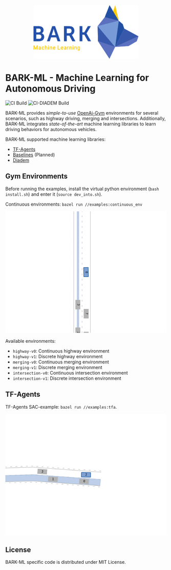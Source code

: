 
<p align="center">
<img src="docs/images/bark_ml_logo.png" width="65%" alt="BARK-ML" />
</p>

# BARK-ML - Machine Learning for Autonomous Driving

![CI Build](https://github.com/GAIL-4-BARK/bark-ml/workflows/CI/badge.svg)
![CI-DIADEM Build](https://github.com/GAIL-4-BARK/bark-ml/workflows/CI-DIADEM/badge.svg)

BARK-ML provides <i>simple-to-use</i> [OpenAi-Gym](https://github.com/openai/gym) environments for several scenarios, such as highway driving, merging and intersections.
Additionally, BARK-ML integrates <i>state-of-the-art</i> machine learning libraries to learn driving behaviors for autonomous vehicles.

BARK-ML supported machine learning libraries:

* [TF-Agents](https://github.com/tensorflow/agents)
* [Baselines](https://github.com/openai/baselines) (Planned)
* [Diadem](https://github.com/juloberno/diadem)

## Gym Environments

Before running the examples, install the virtual python environment (`bash install.sh`) and enter it (`source dev_into.sh`).

Continuous environments: `bazel run //examples:continuous_env`
<p align="center">
<img src="docs/images/bark_ml_highway.gif" alt="BARK-ML Highway" />
</p>

Available environments:

* `highway-v0`: Continuous highway environment
* `highway-v1`: Discrete highway environment
* `merging-v0`: Continuous merging environment
* `merging-v1`: Discrete merging environment
* `intersection-v0`: Continuous intersection environment
* `intersection-v1`: Discrete intersection environment

## TF-Agents

TF-Agents SAC-example: `bazel run //examples:tfa`.

<p align="center">
<img src="docs/images/bark-ml.gif" alt="BARK-ML Highway" />
</p>

## License

BARK-ML specific code is distributed under MIT License.
